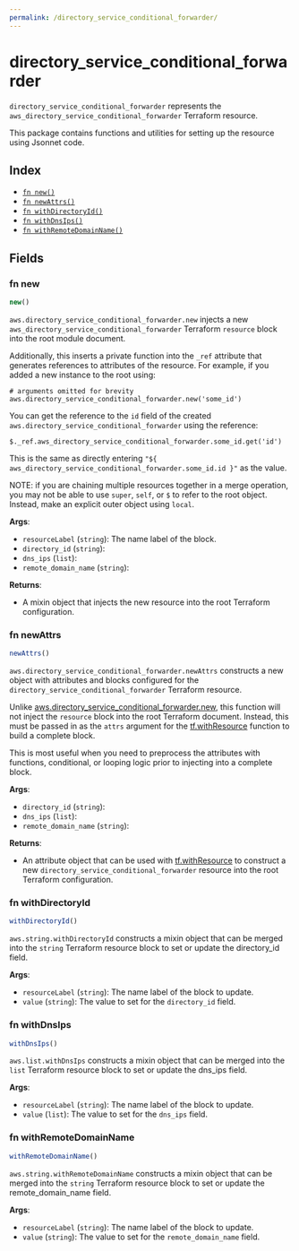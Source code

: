 ```yaml
---
permalink: /directory_service_conditional_forwarder/
---
```


# directory_service_conditional_forwarder

`directory_service_conditional_forwarder` represents the `aws_directory_service_conditional_forwarder` Terraform resource.



This package contains functions and utilities for setting up the resource using Jsonnet code.


## Index

* [`fn new()`](#fn-new)
* [`fn newAttrs()`](#fn-newattrs)
* [`fn withDirectoryId()`](#fn-withdirectoryid)
* [`fn withDnsIps()`](#fn-withdnsips)
* [`fn withRemoteDomainName()`](#fn-withremotedomainname)

## Fields

### fn new

```ts
new()
```


`aws.directory_service_conditional_forwarder.new` injects a new `aws_directory_service_conditional_forwarder` Terraform `resource`
block into the root module document.

Additionally, this inserts a private function into the `_ref` attribute that generates references to attributes of the
resource. For example, if you added a new instance to the root using:

    # arguments omitted for brevity
    aws.directory_service_conditional_forwarder.new('some_id')

You can get the reference to the `id` field of the created `aws.directory_service_conditional_forwarder` using the reference:

    $._ref.aws_directory_service_conditional_forwarder.some_id.get('id')

This is the same as directly entering `"${ aws_directory_service_conditional_forwarder.some_id.id }"` as the value.

NOTE: if you are chaining multiple resources together in a merge operation, you may not be able to use `super`, `self`,
or `$` to refer to the root object. Instead, make an explicit outer object using `local`.

**Args**:
  - `resourceLabel` (`string`): The name label of the block.
  - `directory_id` (`string`): 
  - `dns_ips` (`list`): 
  - `remote_domain_name` (`string`): 

**Returns**:
- A mixin object that injects the new resource into the root Terraform configuration.


### fn newAttrs

```ts
newAttrs()
```


`aws.directory_service_conditional_forwarder.newAttrs` constructs a new object with attributes and blocks configured for the `directory_service_conditional_forwarder`
Terraform resource.

Unlike [aws.directory_service_conditional_forwarder.new](#fn-directory_service_conditional_forwardernew), this function will not inject the `resource`
block into the root Terraform document. Instead, this must be passed in as the `attrs` argument for the
[tf.withResource](https://github.com/tf-libsonnet/core/tree/main/docs#fn-withresource) function to build a complete block.

This is most useful when you need to preprocess the attributes with functions, conditional, or looping logic prior to
injecting into a complete block.

**Args**:
  - `directory_id` (`string`): 
  - `dns_ips` (`list`): 
  - `remote_domain_name` (`string`): 

**Returns**:
  - An attribute object that can be used with [tf.withResource](https://github.com/tf-libsonnet/core/tree/main/docs#fn-withresource) to construct a new `directory_service_conditional_forwarder` resource into the root Terraform configuration.


### fn withDirectoryId

```ts
withDirectoryId()
```

`aws.string.withDirectoryId` constructs a mixin object that can be merged into the `string`
Terraform resource block to set or update the directory_id field.



**Args**:
  - `resourceLabel` (`string`): The name label of the block to update.
  - `value` (`string`): The value to set for the `directory_id` field.


### fn withDnsIps

```ts
withDnsIps()
```

`aws.list.withDnsIps` constructs a mixin object that can be merged into the `list`
Terraform resource block to set or update the dns_ips field.



**Args**:
  - `resourceLabel` (`string`): The name label of the block to update.
  - `value` (`list`): The value to set for the `dns_ips` field.


### fn withRemoteDomainName

```ts
withRemoteDomainName()
```

`aws.string.withRemoteDomainName` constructs a mixin object that can be merged into the `string`
Terraform resource block to set or update the remote_domain_name field.



**Args**:
  - `resourceLabel` (`string`): The name label of the block to update.
  - `value` (`string`): The value to set for the `remote_domain_name` field.
